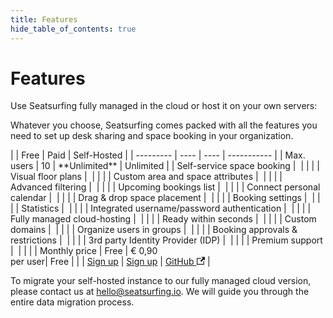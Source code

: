 ```yaml
---
title: Features
hide_table_of_contents: true
---
```


# Features

Use Seatsurfing fully managed in the cloud or host it on your own servers:

Whatever you choose, Seatsurfing comes packed with all the features you need to set up desk sharing and space booking in your organization.

<div class="feature-table">
|           | Free | Paid | Self-Hosted |
| --------- | ---- | ---- | ----------- |
| Max. users | 10 | **Unlimited** | Unlimited |
| Self-service space booking | <span class="blue-dot"></span> | <span class="blue-dot"></span> | <span class="blue-dot"></span> |
| Visual floor plans | <span class="blue-dot"></span> | <span class="blue-dot"></span> | <span class="blue-dot"></span> |
| Custom area and space attributes | <span class="blue-dot"></span> | <span class="blue-dot"></span> | <span class="blue-dot"></span> |
| Advanced filtering | <span class="blue-dot"></span> | <span class="blue-dot"></span> | <span class="blue-dot"></span> |
| Upcoming bookings list | <span class="blue-dot"></span> | <span class="blue-dot"></span> | <span class="blue-dot"></span> |
| Connect personal calendar | <span class="blue-dot"></span> | <span class="blue-dot"></span> | <span class="blue-dot"></span> |
| Drag & drop space placement | <span class="blue-dot"></span> | <span class="blue-dot"></span> | <span class="blue-dot"></span> |
| Booking settings | <span class="blue-dot"></span> | <span class="blue-dot"></span> | <span class="blue-dot"></span> |
| Statistics | <span class="blue-dot"></span> | <span class="blue-dot"></span> | <span class="blue-dot"></span> |
| Integrated username/password authentication | <span class="blue-dot"></span> | <span class="blue-dot"></span> | <span class="blue-dot"></span> |
| Fully managed cloud-hosting | <span class="blue-dot"></span> | <span class="blue-dot"></span> |  |
| Ready within seconds | <span class="blue-dot"></span> | <span class="blue-dot"></span> |  |
| Custom domains |  | <span class="blue-dot"></span> | <span class="blue-dot"></span> |
| Organize users in groups |  | <span class="blue-dot"></span> | <span class="blue-dot"></span> |
| Booking approvals & restrictions |  | <span class="blue-dot"></span> | <span class="blue-dot"></span> |
| 3rd party Identity Provider (IDP) |  | <span class="blue-dot"></span> | <span class="blue-dot"></span> |
| Premium support |  | <span class="blue-dot"></span> |  |
| Monthly price | Free | € 0,90<br />per user| Free |
|  | <a href="/sign-up" class="button button--secondary">Sign up</a> | <a href="/sign-up-paid" class="button button--primary button-gradient">Sign up</a> | <a href="https://github.com/seatsurfing/seatsurfing" target="_blank" class="button button--secondary">GitHub <svg width="13.5" height="13.5" aria-hidden="true" viewBox="0 0 24 24" class="iconExternalLink_node_modules-@docusaurus-theme-classic-lib-theme-Icon-ExternalLink-styles-module"><path fill="currentColor" d="M21 13v10h-21v-19h12v2h-10v15h17v-8h2zm3-12h-10.988l4.035 4-6.977 7.07 2.828 2.828 6.977-7.07 4.125 4.172v-11z"></path></svg></a> |
</div>

To migrate your self-hosted instance to our fully managed cloud version, please contact us at hello@seatsurfing.io. We will guide you through the entire data migration process.
